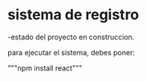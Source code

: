 <h1>sistema de registro</h1>

-estado del proyecto en construccion.

para ejecutar el sistema, debes poner:

"""npm install react"""
